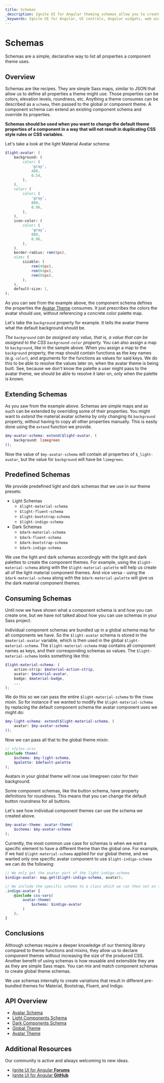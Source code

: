 ```yaml
---
title: Schemas
_description: Ignite UI for Angular theming schemas allow you to create recipes for component themes.
_keywords: Ignite UI for Angular, UI controls, Angular widgets, web widgets, UI widgets, Angular, Native Angular Components Suite, Native Angular Controls, Native Angular Components Library 
---
```


# Schemas
<p class="highlight">Schemas are a simple, declarative way to list all properties a component theme uses.</p>

<div class="divider--half"></div>

## Overview
Schemas are like recipes. They are simple Sass maps, similar to JSON that allow us to define all properties a theme might use. Those properties can be colors, elevation levels, roundness, etc. Anything a theme consumes can be described as a `schema`, then passed to the global or component theme. A component schema can extend an existing component schema and override its properties.

**Schemas should be used when you want to change the default theme properties of a component in a way that will not result in duplicating CSS style rules or CSS variables**.

Let's take a look at the light Material Avatar schema:

```scss
$light-avatar: (
    background: (
        color: (
            'gray',
            400,
            0.54,
        ),
    ),
    color: (
        color: (
            'gray',
            800,
            0.96,
        ),
    ),
    icon-color: (
        color: (
            'gray',
            800,
            0.96,
        ),
    ),
    border-radius: rem(8px),
    size: (
        sizable: (
            rem(40px),
            rem(64px),
            rem(88px),
        ),
    ),
    default-size: 1,
);
```

As you can see from the example above, the component schema defines the properties the [Avatar Theme]({environment:sassApiUrl}/index.html#function-avatar-theme) consumes. It just prescribes the colors the avatar should use, without referencing a concrete color palette map.

Let's take the `background` property for example. It tells the avatar theme what the default background should be. 

*The `background` can be assigned any value, that is, a value that can be assigned to the CSS `background-color` property.* You can also assign a map to `background`, like in the sample above. When you assign a map to the `background` property, the map should contain functions as the key names (e.g. `color`), and arguments for the functions as values for said keys. We do this to be able to resolve the values later on, when the avatar theme is being built. See, because we don't know the palette a user might pass to the avatar theme, we should be able to resolve it later on, only when the palette is known.

<div class="divider--half"></div>

## Extending Schemas
As you saw from the example above. Schemas are simple maps and as such can be extended by overriding some of their properties. You might want to _extend_ the material avatar schema by only changing its `background` property, without having to copy all other properties manually. This is easily done using the `extend` function we provide.

```scss
$my-avatar-schema: extend($light-avatar, (
    background: limegreen
));
```

Now the value of `$my-avatar-schema` will contain all properties of `$_light-avatar`, but the value for `background` will have be `limegreen`.

## Predefined Schemas
We provide predefined light and dark schemas that we use in our theme presets:

- Light Schemas
    - `$light-material-schema`
    - `$light-fluent-schema`
    - `$light-bootstrap-schema`
    - `$light-indigo-schema`
- Dark Schemas
    - `$dark-material-schema`
    - `$dark-fluent-schema`
    - `$dark-bootstrap-schema`
    - `$dark-indigo-schema`

We use the light and dark schemas accordingly with the light and dark palettes to create the component themes. For example, using the `$light-material-schema` along with the `$light-material-palette` will help us create all of the light material component themes. And vice versa - using the `$dark-material-schema` along with the `$dark-material-palette` will give us the dark material component themes.

## Consuming Schemas
Until now we have shown what a component schema is and how you can create one, but we have not talked about how you can use schemas in your Sass project. 

Individual component schemas are bundled up in a global schema map for all components we have. So the `$light-avatar` schema is stored in the `$material-avatar` variable, which is then used in the global `$light-material-schema`. The `$light-material-schema` map contains all component names as keys, and their corresponding schemas as values. The `$light-material-schema` looks something like this:

```scss
$light-material-schema: (
    action-strip: $material-action-strip,
    avatar: $material-avatar,
    badge: $material-badge,
    ...
);
```

We do this so we can pass the entire `$light-material-schema` to the `theme` mixin. So for instance if we wanted to modify the `$light-material-schema` by replacing the default component schema the avatar component uses we might do:

```scss
$my-light-schema: extend($light-material-schema, (
    avatar: $my-avatar-schema
));
```

Now we can pass all that to the global theme mixin:

```scss
// styles.scss
@include theme(
    $schema: $my-light-schema,
    $palette: $default-palette
);
```

Avatars in your global theme will now use limegreen color for their background.

Some component schemas, like the button schema, have property definitions for roundness. This means that you can change the default button roundness for all buttons.

Let's see how individual component themes can use the schema we created above.

```scss
$my-avatar-theme: avatar-theme(
    $schema: $my-avatar-schema
);
```

Currently, the most common use case for schemas is when we want a specific element to have a different theme than the global one.
For example, if we had `$light-material-schema` applied for our global theme, and we wanted only one specific avatar component to use `$light-indigo-schema` we can do the following:

```scss
// We only get the avatar part of the light-indigo-schema
$indigo-avatar: map.get($light-indigo-schema, avatar);

// We include the specific schema to a class which we can then set on the avatar component that we want
.indigo-avatar {
    @include css-vars(
        avatar-theme(
            $schema: $indigo-avatar
        )
    );
}
```

## Conclusions

Although schemas require a deeper knowledge of our theming library compared to theme functions and mixins, they allow us to declare component themes without increasing the size of the produced CSS. Another benefit of using schemas is how reusable and extensible they are as they are simple Sass maps. You can mix and match component schemas to create global theme schemas.

We use schemas internally to create variations that result in different pre-bundled themes for Material, Bootstrap, Fluent, and Indigo.

## API Overview
* [Avatar Schema]({environment:sassApiUrl}/index.html#variable-_light-avatar)
* [Light Components Schema]({environment:sassApiUrl}/index.html#variable-light-schema)
* [Dark Components Schema]({environment:sassApiUrl}/index.html#variable-dark-schema)
* [Global Theme]({environment:sassApiUrl}/index.html#mixin-theme)
* [Avatar Theme]({environment:sassApiUrl}/index.html#function-avatar-theme)

## Additional Resources
<div class="divider--half"></div>

Our community is active and always welcoming to new ideas.
* [Ignite UI for Angular **Forums**](https://www.infragistics.com/community/forums/f/ignite-ui-for-angular)
* [Ignite UI for Angular **GitHub**](https://github.com/IgniteUI/igniteui-angular)
